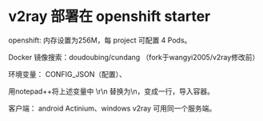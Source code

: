 
# v2ray 部署在 openshift starter
openshift: 内存设置为256M，每 project 可配置 4 Pods。

Docker 镜像搜索：doudoubing/cundang
（fork于wangyi2005/v2ray修改前）

环境变量： CONFIG_JSON（配置）、

用notepad++将上述变量中 \r\n 替换为\\n，变成一行，导入容器。

客户端： android Actinium、windows v2ray 可用同一个服务端。






